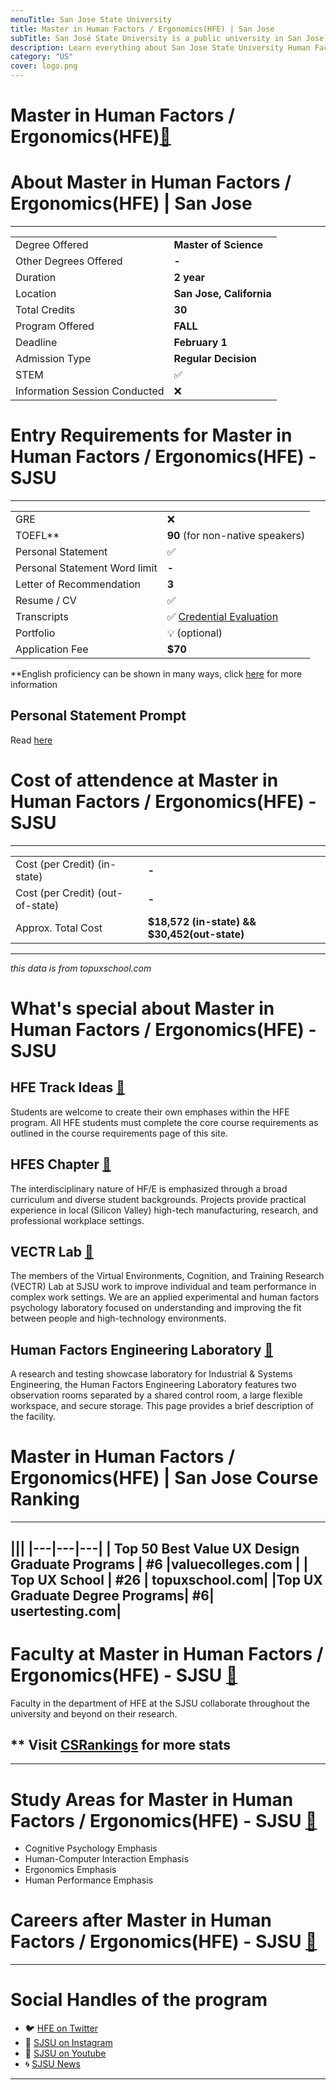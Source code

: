 ```yaml
---
menuTitle: San Jose State University
title: Master in Human Factors / Ergonomics(HFE) | San Jose
subTitle: San José State University is a public university in San Jose, California  
description: Learn everything about San Jose State University Human Factors and Ergonomics Master's interdisciplinary degree program. Pursue Human Factors / Physcology Masters Program in California, United States
category: "US"
cover: logo.png
---
```


# Master in Human Factors / Ergonomics(HFE)[🔗](https://www.sjsu.edu/hfe/)

# About Master in Human Factors / Ergonomics(HFE) | San Jose
---
|    |   |
|---|---|
| Degree Offered |  **Master of Science** |
| Other Degrees Offered| **-**|
| Duration       | **2 year**                      |
| Location       | **San Jose, California**          |
| Total Credits  | **30**                           | 
| Program Offered| **FALL**|
|Deadline| **February 1**  |
|Admission Type| **Regular Decision** |
|STEM| ✅ |
|Information Session Conducted| ❌  |


# Entry Requirements for Master in Human Factors / Ergonomics(HFE) - SJSU
---
|   |   |
|---|---|
| GRE | ❌ |
| TOEFL**       | **90** (for non-native speakers)| TOEFL Code : **4687** | 
| Personal Statement       | ✅          |
|Personal Statement Word limit| **-** |
| Letter of Recommendation  | **3**                           | 
|Resume / CV|✅|
|Transcripts|✅ [Credential Evaluation](https://www.sjsu.edu/admissions/docs/Grad_Adm_Brochure_2020_electronic_9.5.19.pdf) |
|Portfolio|💡 (optional)  |
|Application Fee| **$70** |

**English proficiency can be shown in many ways, click [here](https://www.sjsu.edu/admissions/graduate/admission-requirements/test-requirements/index.php) for more information


## Personal Statement Prompt
Read [here](https://www.sjsu.edu/people/glenn.callaghan/grad_school/WRITING-A-STATEMENT-OF-PURPOSE.pdf)

# Cost of attendence at Master in Human Factors / Ergonomics(HFE) - SJSU
---
|   |   |
|---|---|
| Cost (per Credit) (in-state)      | **-**          |
| Cost (per Credit) (out-of-state)      | **-**      |
|Approx. Total Cost| **$18,572 (in-state) && $30,452(out-state)**|
---
*this data is from topuxschool.com*


# What's special about Master in Human Factors / Ergonomics(HFE) - SJSU

## HFE Track Ideas [🔗](https://www.sjsu.edu/hfe/prospective-students/hfe-trackideas/)
Students are welcome to create their own emphases within the HFE program. All HFE students must complete the core course requirements as outlined in the course requirements page of this site. 


## HFES Chapter [🔗](https://www.hfes.org/Resources/Graduate-Programs-Directory/San-Jose-State-University)
The interdisciplinary nature of HF/E is emphasized through a broad curriculum and diverse student backgrounds. Projects provide practical experience in local (Silicon Valley) high-tech manufacturing, research, and professional workplace settings. 

## VECTR Lab [🔗](https://www.sjsu.edu/hfe/about/vectrlab/index.html)
The members of the Virtual Environments, Cognition, and Training Research (VECTR) Lab at SJSU work to improve individual and team performance in complex work settings. We are an applied experimental and human factors psychology laboratory focused on understanding and improving the fit between people and high-technology environments.  

## Human Factors Engineering Laboratory [🔗](https://www.sjsu.edu/hfe/about/hfe-lab/index.html)
A research and testing showcase laboratory for Industrial & Systems Engineering, the Human Factors Engineering Laboratory features two observation rooms separated by a shared control room, a large flexible workspace, and secure storage. This page provides a brief description of the facility. 



# Master in Human Factors / Ergonomics(HFE) | San Jose Course Ranking
---
|||
|---|---|---|
| Top 50 Best Value UX Design Graduate Programs  | **#6**  |valuecolleges.com | 
| Top UX School      | **#26**      | topuxschool.com|
|Top UX Graduate Degree Programs| **#6**| usertesting.com|
---

# Faculty at Master in Human Factors / Ergonomics(HFE) - SJSU [🔗](https://www.sjsu.edu/hfe/faculty/index.html) 
Faculty in the department of HFE at the SJSU collaborate throughout the university and beyond on their research.

## ** Visit [CSRankings](http://csrankings.org/#/index?all&us) for more stats 

---
# Study Areas for Master in Human Factors / Ergonomics(HFE) - SJSU [🔗](https://www.sjsu.edu/hfe/program/program-emphases/index.html)
* Cognitive Psychology Emphasis
* Human-Computer Interaction Emphasis
* Ergonomics Emphasis
* Human Performance Emphasis

# Careers after  Master in Human Factors / Ergonomics(HFE) - SJSU [🔗](https://www.sjsu.edu/hfe/about/hfe-jobs/)


---
# Social Handles of the program

* 🐦  [HFE on Twitter ](https://twitter.com/sjsu_hfes?lang=en)  
* 💢  [SJSU on Instagram ](https://www.instagram.com/sjsu/?hl=en) 
* 🛑  [SJSU on Youtube](https://www.youtube.com/channel/UCkNINg_62AWtTJVjCTJ23Pg)
* 🌀  [SJSU News](https://www.sjsu.edu/hfe/about/sjsu-links/)

---















